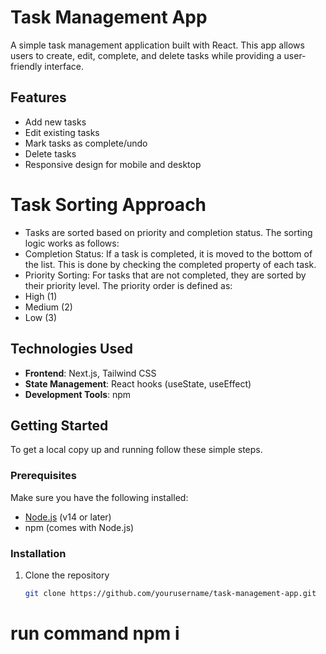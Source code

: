 # Task Management App

A simple task management application built with React. This app allows users to create, edit, complete, and delete tasks while providing a user-friendly interface.

## Features

- Add new tasks
- Edit existing tasks
- Mark tasks as complete/undo
- Delete tasks
- Responsive design for mobile and desktop

# Task Sorting Approach
- Tasks are sorted based on priority and completion status. The sorting logic works as follows:
- Completion Status: If a task is completed, it is moved to the bottom of the list. This is done by checking the completed property of each task.
- Priority Sorting: For tasks that are not completed, they are sorted by their priority level. The priority order is defined as:
- High (1)
- Medium (2)
- Low (3)


## Technologies Used

- **Frontend**: Next.js, Tailwind CSS
- **State Management**: React hooks (useState, useEffect)
- **Development Tools**: npm

## Getting Started

To get a local copy up and running follow these simple steps.

### Prerequisites

Make sure you have the following installed:

- [Node.js](https://nodejs.org/) (v14 or later)
- npm (comes with Node.js)

### Installation

1. Clone the repository
   ```bash
   git clone https://github.com/yourusername/task-management-app.git

# run command npm i